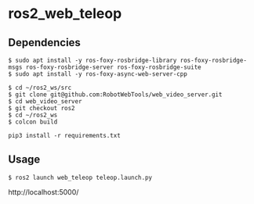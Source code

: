 # ros2_web_teleop

## Dependencies

```shell
$ sudo apt install -y ros-foxy-rosbridge-library ros-foxy-rosbridge-msgs ros-foxy-rosbridge-server ros-foxy-rosbridge-suite
$ sudo apt install -y ros-foxy-async-web-server-cpp
```

```shell
$ cd ~/ros2_ws/src
$ git clone git@github.com:RobotWebTools/web_video_server.git
$ cd web_video_server
$ git checkout ros2
$ cd ~/ros2_ws
$ colcon build
```

```shell
pip3 install -r requirements.txt
```

## Usage

```shell
$ ros2 launch web_teleop teleop.launch.py
```

http://localhost:5000/
